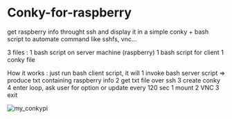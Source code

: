# Conky-for-raspberry
get raspberry info throught ssh and display it in a simple conky + bash script to automate command like sshfs, vnc...

3 files :
1 bash script on server machine (raspberry)
1 bash script for client
1 conky file

How it works :
just run bash client script, it will
  1 invoke bash server script => produce txt containing raspberry info 
  2 get txt file over ssh
  3 create conky
  4 enter loop, ask user for option or update every 120 sec
      1 mount
      2 VNC
      3 exit

![my_conkypi](https://user-images.githubusercontent.com/34781373/34693332-655b1b82-f4c3-11e7-81de-4a7221acec70.png)

